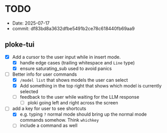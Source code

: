 # TODO

- Date: 2025-07-17
- commit: df83bd8a3632dfbe5491b2ce78c618440fb69aa9

## ploke-tui
- [x] Add a cursor to the user input while in insert mode.
  - [x] handle edge cases (trailing whitespace and `Line` type)
  - [x] ensure saturating_sub used to avoid panics
- [ ] Better info for user commands
  - [x] `/model list` that shows models the user can select
  - [x] Add something in the top right that shows which model is currently selected
  - [ ] feedback to the user while waiting for the LLM response
    - [ ] ploki going left and right across the screen
- [ ] add a key for user to see shortcuts
  - [x] e.g. typing `?` normal mode should bring up the normal mode commands somehow. Think `whichkey`
  - [ ] include a command as well
